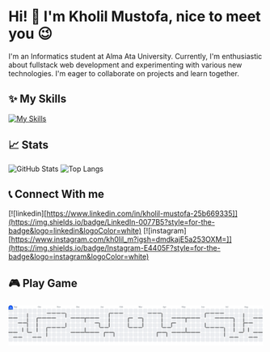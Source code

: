 # Hi! 👋 I'm Kholil Mustofa, nice to meet you 😉

I'm an Informatics student at Alma Ata University. Currently, I'm enthusiastic about fullstack web development and experimenting with various new technologies. I'm eager to collaborate on projects and learn together.

## ✨ My Skills 

[![My Skills](https://skillicons.dev/icons?i=html,css,js,php,laravel,bootstrap,tailwind,figma,mysql,sqlite,laragon&theme=dark)](https://skillicons.dev)


## 📈 Stats 

![GitHub Stats](https://github-readme-stats.vercel.app/api?username=kholilmustofa&show_icons=true&theme=transparent)
![Top Langs](https://github-readme-stats.vercel.app/api/top-langs/?username=kholilmustofa&layout=compact&theme=transparent)


## 📞 Connect With me 
[![linkedin][https://www.linkedin.com/in/kholil-mustofa-25b669335]](https://img.shields.io/badge/LinkedIn-0077B5?style=for-the-badge&logo=linkedin&logoColor=white) [![instagram][https://www.instagram.com/kh0lil_m?igsh=dmdkajE5a253OXM=]](https://img.shields.io/badge/Instagram-E4405F?style=for-the-badge&logo=instagram&logoColor=white)

<h2 align="left">🎮 Play Game</h2>

###

<picture>
  <source media="(prefers-color-scheme: dark)" srcset="https://raw.githubusercontent.com/kholilmustofa/kholilmustofa/output/pacman-contribution-graph-dark.svg">
  <source media="(prefers-color-scheme: light)" srcset="https://raw.githubusercontent.com/kholilmustofa/kholilmustofa/output/pacman-contribution-graph.svg">
  <img alt="pacman contribution graph" src="https://raw.githubusercontent.com/kholilmustofa/kholilmustofa/output/pacman-contribution-graph.svg">
</picture>

###

<!--

